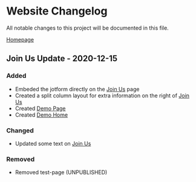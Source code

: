 # Website Changelog

All notable changes to this project will be documented in this file.

[Homepage](http://www.winchesterracquetsandfitness.net)

## Join Us Update - 2020-12-15

### Added
 - Embeded the jotform directly on the [Join Us](https://www.winchesterracquetsandfitness.net/join-us/) page
 - Created a split column layout for extra information on the right of [Join Us](https://www.winchesterracquetsandfitness.net/join-us/)
 - Created [Demo Page](https://www.winchesterracquetsandfitness.net/demo-page/)
 - Created [Demo Home](https://www.winchesterracquetsandfitness.net/demo-home/)

### Changed
 - Updated some text on [Join Us](https://www.winchesterracquetsandfitness.net/join-us/)

### Removed
 - Removed test-page (UNPUBLISHED)
